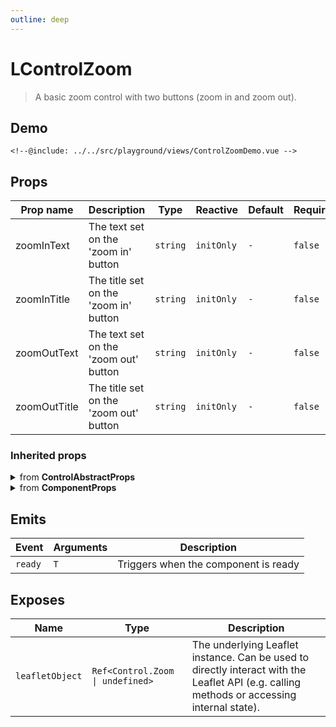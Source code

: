 ```yaml
---
outline: deep
---
```


# LControlZoom

> A basic zoom control with two buttons (zoom in and zoom out).

## Demo

<script>
import "leaflet/dist/leaflet.css";
</script>

<div class="demo">
    <ControlZoomDemo />
</div>

```vue{12}
<!--@include: ../../src/playground/views/ControlZoomDemo.vue -->
```

## Props

| Prop name | Description | Type | Reactive | Default | Required |
| --- | --- | --- | --- | --- | --- |
| zoomInText | The text set on the 'zoom in' button | `string` | `initOnly` | `-` | `false` |
| zoomInTitle | The title set on the 'zoom in' button | `string` | `initOnly` | `-` | `false` |
| zoomOutText | The text set on the 'zoom out' button | `string` | `initOnly` | `-` | `false` |
| zoomOutTitle | The title set on the 'zoom out' button | `string` | `initOnly` | `-` | `false` |

### Inherited props
<details>
<summary>from <strong>ControlAbstractProps</strong></summary>

| Prop name | Description | Type | Reactive | Default | Required |
| --- | --- | --- | --- | --- | --- |
| position | The position of the control (one of the map corners). Possible values are `topleft`, `topright`, `bottomleft` or `bottomright`. | `ControlPosition` | `true` | `-` | `false` |

</details>

<details>
<summary>from <strong>ComponentProps</strong></summary>

| Prop name | Description | Type | Reactive | Default | Required |
| --- | --- | --- | --- | --- | --- |
| options | Leaflet options to pass to the component constructor. | `T` | `initOnly` | `-` | `false` |

</details>

## Emits

| Event | Arguments | Description |
| --- | --- | --- |
| `ready` | `T` | Triggers when the component is ready |

## Exposes

| Name | Type | Description |
| --- | --- | --- |
| `leafletObject` | `Ref<Control.Zoom \| undefined>` | The underlying Leaflet instance. Can be used to directly interact with the Leaflet API (e.g. calling methods or accessing internal state). |

